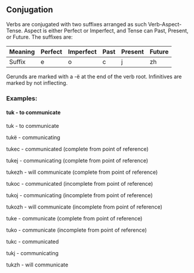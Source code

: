 ## Conjugation

Verbs are conjugated with two suffixes arranged as such Verb-Aspect-Tense. Aspect is either Perfect or Imperfect, and Tense can Past, Present, or Future. The suffixes are:

Meaning|Perfect|Imperfect|Past|Present|Future
-------|-------|---------|----|-------|------
Suffix|e|o|c|j|zh

Gerunds are marked with a -ë at the end of the verb root.
Infinitives are marked by not inflecting.

### Examples:
#### tuk - to communicate
tuk - to communicate

tukë - communicating

tukec - communicated (complete from point of reference)

tukej - communicating (complete from point of reference)

tukezh - will communicate (complete from point of reference)

tukoc - communicated (incomplete from point of reference)

tukoj - communicating (incomplete from point of reference)

tukozh - will communicate (incomplete from point of reference)

tuke - communicate (complete from point of reference)

tuko - communicate (incomplete from point of reference)

tukc - communicated

tukj - communicating

tukzh - will communicate
